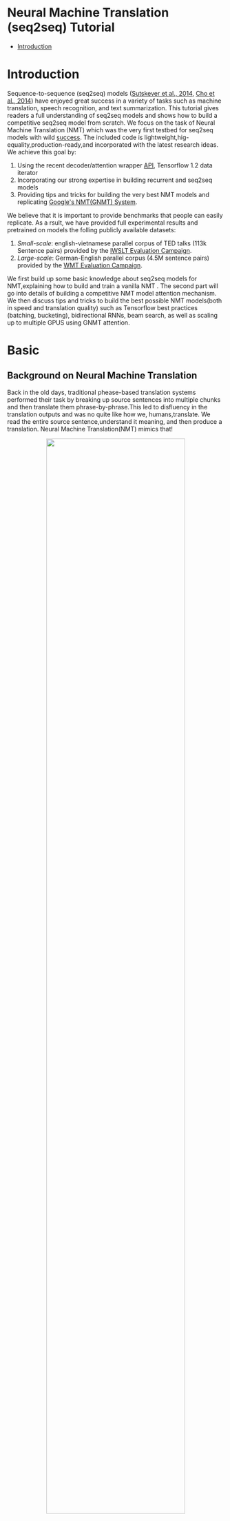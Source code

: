 # Neural Machine Translation (seq2seq) Tutorial

- [Introduction](#introduction)



# Introduction
Sequence-to-sequence (seq2seq) models
([Sutskever et al., 2014](https://papers.nips.cc/paper/5346-sequence-to-sequence-learning-with-neural-networks.pdf),
[Cho et al., 2014](http://emnlp2014.org/papers/pdf/EMNLP2014179.pdf)) have enjoyed great success in a variety of tasks such as machine translation, speech recognition, and text summarization. This tutorial gives readers a full understanding of seq2seq models and shows how to build a competitive seq2seq model from scratch. We focus on the task of Neural Machine Translation (NMT) which was the very first testbed for seq2seq models with wild [success](https://research.googleblog.com/2016/09/a-neural-network-for-machine.html). The included code is lightweight,hig-equality,production-ready,and incorporated with the latest research ideas. We achieve this goal by:

1. Using the recent decoder/attention wrapper [API](https://github.com/tensorflow/tensorflow/tree/master/tensorflow/contrib/seq2seq/python/ops), Tensorflow 1.2 data iterator
1. Incorporating our strong expertise in building recurrent and seq2seq models
1. Providing tips and tricks for building the very best NMT models and replicating [Google's NMT(GNMT) System](https://research.google.com/pubs/pub45610.html).

We believe that it is important to provide benchmarks that people can easily replicate. As a rsult, we have provided full experimental results and pretrained on models the folling publicly available datasets:
1. *Small-scale*: english-vietnamese parallel corpus of TED talks (113k Sentence pairs) provided by the [IWSLT Evaluation Campaign](https://sites.google.com/site/iwsltevaluation2015/).
1. *Large-scale*: German-English parallel corpus (4.5M sentence pairs) provided
   by the [WMT Evaluation Campaign](http://www.statmt.org/wmt16/translation-task.html).

We first build up some basic knowledge about seq2seq models for NMT,explaining how to build and train a vanilla NMT . The second part will  go into details of building a competitive NMT model attention mechanism. We then discuss tips and tricks to build the best possible NMT models(both in speed and translation quality) such as Tensorflow best practices (batching, bucketing), bidirectional RNNs, beam search, as well as scaling up to multiple GPUS using GNMT attention.


# Basic

## Background on Neural Machine Translation
Back in the old days, traditional phease-based translation systems performed their task by breaking up source sentences into multiple chunks and then translate them phrase-by-phrase.This led to disfluency in the translation outputs and was no quite like how we, humans,translate. We read the entire source sentence,understand it meaning, and then produce a translation. Neural Machine Translation(NMT) mimics that!

<p align="center">
<img width="80%" src="./nmt/g3doc/img/encdec.jpg" />
<br>
Figure 1. <b>Encoder-decoder architecture</b> – example of a general approach for
NMT. An encoder converts a source sentence into a "meaning" vector which is
passed through a <i>decoder</i> to produce a translation.
</p>

Specifically, an NMT system first reads the source sentence using an *encoder* to build a "thought" vector,a sequence of numbers that represents the sentence meaning; a decoder, then, processes the sentence vector to emit a translation, as illustrated in Figure 1. This is often referred to as the encoder-decoder architecture. In this manner,NMT addresses the local translation problem tn the traditional phrase-based approach; it can capture long-range dependencies in languages, e.g., gender agreements; syntax structures; etc, and produce much more fluent translations as demonstrated by [Google Neural Machine Translation systems](Google Neural Machine Translation systems](https://research.googleblog.com/2016/09/a-neural-network-for-machine.html).

NMT models vary in terms of their exact architectures, A natural choice for sequence data is the recurrent neural network(RNN),used by most NMt models,Usually is used for both the encoder and decoder. The RNN models, however,differ in terms of; (a) *directionality*-unidirectional or bidirectional; (b) depth-single-or multi-layer; and (c) *type* -often either a vanilla RNN,a Long Short-term Memory (LSTM),or gated recurrent unit(GRU).Interested readers can find more information about RNNS and LSTM on this [blog post]((http://colah.github.io/posts/2015-08-Understanding-LSTMs/)

In this tutorial ,we consider as examples a deep *multi-layer RNN* which is unidirectional and uses LSTM as a recurrent unit. We show an example of such a model in figure 2. In this example ,we build a model to translat a source sentence "I am a student" into a target sentence "Je suis étudiant". As a hige level, the NMT consists of two recurrent neural networks: the encoder RNN simply consumes the input source words without marking ant prediction;the decoder, on the other hand, process the target sentence while predicting the nets words.

For more information, we refer readers to [Luong (2016)](https://github.com/lmthang/thesis) which this tutorial is based on.

<p align="center">
<img width="48%" src="nmt/g3doc/img/seq2seq.jpg" />
<br>
Figure 2. <b>Neural machine translation</b> – example of a deep recurrent
architecture proposed by for translating a source sentence "I am a student" into
a target sentence "Je suis étudiant". Here, "&lts&gt" marks the start of the
decoding process while "&lt/s&gt" tells the decoder to stop.
</p>


## Installing the Tutorial

To install this tutorial, you need to have TensorFlow installed on your system.
This tutorial requires TensorFlow Nightly. To install TensorFlow, follow
the [installation instructions here](https://www.tensorflow.org/install/).

Once TensorFlow is installed, you can download the source code of this tutorial
by running:

``` shell
git clone https://github.com/tensorflow/nmt/
```

## Training – How to build our first NMT system

Let's first dive into the heart of building an NMT model with concrete code
snippets through which we will explain Figure 2 in more detail. We defer data
preparation and the full code to later. This part refers to
file
[**model.py**](nmt/model.py).

At the bottom layer, the encoder and decoder RNNs receive as input the
following: first, the source sentence, then a boundary marker "\<s\>" which
indicates the transition from the encoding to the decoding mode, and the target
sentence.  For *training*, we will feed the system with the following tensors,
which are in time-major format and contain word indices:

-  **encoder_inputs** [max_encoder_time, batch_size]: source input words.
-  **decoder_inputs** [max_decoder_time, batch_size]: target input words.
-  **decoder_outputs** [max_decoder_time, batch_size]: target output words,
   these are decoder_inputs shifted to the left by one time step with an
   end-of-sentence tag appended on the right.

Here for efficiency, we train with multiple sentences (batch_size) at
once. Testing is slightly different, so we will discuss it later.

### Embedding
Given the categorical nature of words, the model must first loo up the source and target embeddings to retrieve the corresponding word representations. For this *embedding layer* to work, a vocabulary is first chosen for each language. Usually, a vocabulary size V is selected , and only the most frequent V words are treated as unique. All other words are converted to an "unknown" token and all get the same embedding. The embedding weights, one set per language, are usually learned during training.

``` python
# Embedding
embedding_encoder = variable_scope.get_variable(
    "embedding_encoder", [src_vocab_size, embedding_size], ...)
# Look up embedding:
#   encoder_inputs: [max_time, batch_size]
#   encoder_emb_inp: [max_time, batch_size, embedding_size]
encoder_emb_inp = embedding_ops.embedding_lookup(
    embedding_encoder, encoder_inputs)
```

Similarity,we can build *embedding_decoder* and *decoder_emb_inp*.Note that one can choose to initialize embedding weights with pretrained word representations such as word2vec or Glove vectors. In general,given a large amount of training data we can learn these embeddings from scratch.

### Encoder
Once retrieved, the word embeddings are then fed as input into the main network,which consists of two multi-layer RNNs - an encoder for the source language and a decoder for the target language. These two RNNs, in principle,can share the same weights; however, in practice,we ofter use two different RNN parameters (such models do a better job when fitting large training datasets). The *encoder* RNN uses zero vectors as its starting states and is build as follows:
``` python
# Build RNN cell
encoder_cell = tf.nn.rnn_cell.BasicLSTMCell(num_units)

# Run Dynamic RNN
#   encoder_outpus: [max_time, batch_size, num_units]
#   encoder_state: [batch_size, num_units]
encoder_outputs, encoder_state = tf.nn.dynamic_rnn(
    encoder_cell, encoder_emb_inp,
    sequence_length=source_sequence_length, time_major=True)
```
Note that sentence have different langhts to avoid wasting computation, we tell *dynamic_rnn* the exact source sentence lengths through *source_sequence_length*.
Since our input is time major, we set *time_major=True*.Here,we build only a single layer LSTM, *encoder_cell*.We will describe how to build multi-layer LSTMs, add dropout, and use attention in aa later section.

### Decoder

The *decoder* also needs to have access to the source information, and one
simple way to achieve that is to initialize it with the last hidden state of the
encoder, *encoder_state*. In Figure 2, we pass the hidden state at the source
word "student" to the decoder side.

``` python
# Build RNN cell
decoder_cell = tf.nn.rnn_cell.BasicLSTMCell(num_units)
```

``` python
# Helper
helper = tf.contrib.seq2seq.TrainingHelper(
    decoder_emb_inp, decoder_lengths, time_major=True)
# Decoder
decoder = tf.contrib.seq2seq.BasicDecoder(
    decoder_cell, helper, encoder_state,
    output_layer=projection_layer)
# Dynamic decoding
outputs, _ = tf.contrib.seq2seq.dynamic_decode(decoder, ...)
logits = outputs.rnn_output
```

Here, the core part of this code is the *BasicDecoder* object, *decoder*, which
receives *decoder_cell* (similar to encoder_cell), a *helper*, and the previous
*encoder_state* as inputs. By separating out decoders and helpers, we can reuse
different codebases, e.g., *TrainingHelper* can be substituted with
*GreedyEmbeddingHelper* to do greedy decoding. See more in [helper.py](https://github.com/tensorflow/tensorflow/blob/master/tensorflow/contrib/seq2seq/python/ops/helper.py).

Lastly, we haven't mentioned *projection_layer* which is a dense matrix to turn
the top hidden states to logit vectors of dimension V. We illustrate this
process at the top of Figure 2.
``` python
projection_layer = layers_core.Dense(
    tgt_vocab_size, use_bias=False)
```


### Loss

Given the *logits* above, we are now ready to compute our training loss:

``` python
crossent = tf.nn.sparse_softmax_cross_entropy_with_logits(
    labels=decoder_outputs, logits=logits)
# 平均batch的loss (交叉熵*权重)/总的batch_size
train_loss = (tf.reduce_sum(crossent * target_weights) /
    batch_size)
```

Here, *target_weights* is a zero-one matrix of the same size as
*decoder_outputs*. It masks padding positions outside of the target sequence
lengths with values 0.


***Important note***: It's worth pointing out that we divide the loss by
*batch_size*, so our hyperparameters are "invariant" to batch_size. Some people
divide the loss by (*batch_size* * *num_time_steps*), which plays down the
errors made on short sentences. More subtly, our hyperparameters (applied to the
former way) can't be used for the latter way. For example, if both approaches
use SGD with a learning of 1.0, the latter approach effectively uses a much
smaller learning rate of 1 / *num_time_steps*.
